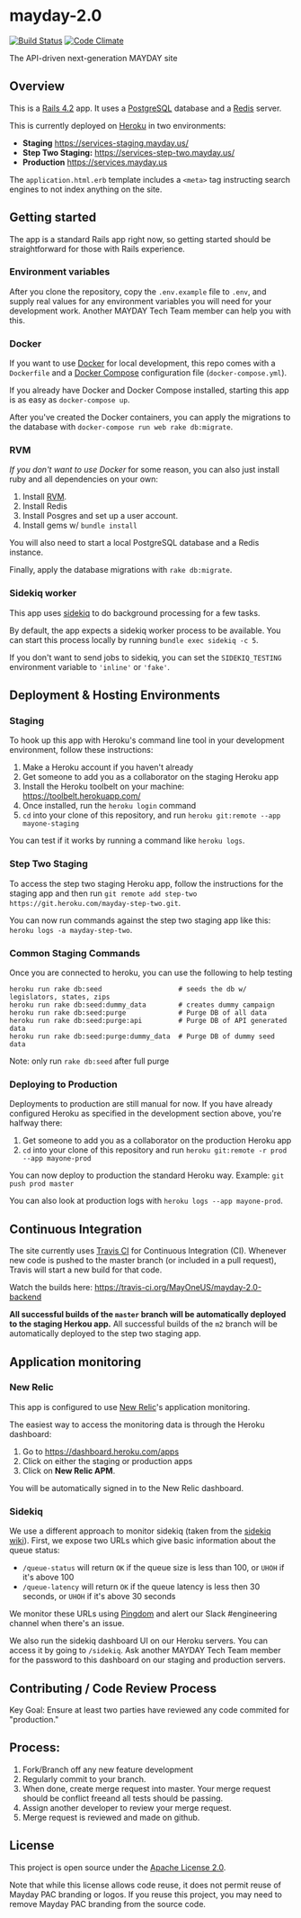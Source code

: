 mayday-2.0
==========

[![Build Status](https://travis-ci.org/MayOneUS/mayday-2.0-backend.svg?branch=master)](https://travis-ci.org/MayOneUS/mayday-2.0-backend)
[![Code Climate](https://codeclimate.com/github/MayOneUS/mayday-2.0-backend/badges/gpa.svg)](https://codeclimate.com/github/MayOneUS/mayday-2.0-backend)

The API-driven next-generation MAYDAY site

Overview
--------

This is a [Rails 4.2](http://rubyonrails.org/) app. It uses a [PostgreSQL](http://www.postgresql.org/) database and a [Redis](http://redis.io/) server.

This is currently deployed on [Heroku](https://www.heroku.com/) in two environments:

- **Staging** https://services-staging.mayday.us/
- **Step Two Staging:** https://services-step-two.mayday.us/
- **Production** https://services.mayday.us

The `application.html.erb` template includes a `<meta>` tag instructing search engines to not index anything on the site.

Getting started
---------------

The app is a standard Rails app right now, so getting started should be straightforward for those with Rails experience.

### Environment variables

After you clone the repository, copy the `.env.example` file to `.env`, and supply real values for any environment variables you will need for your development work. Another MAYDAY Tech Team member can help you with this.

### Docker

If you want to use [Docker](https://www.docker.com/) for local development, this repo comes with a `Dockerfile` and a [Docker Compose](https://docs.docker.com/compose/) configuration file (`docker-compose.yml`).

If you already have Docker and Docker Compose installed, starting this app is as easy as `docker-compose up`.

After you've created the Docker containers, you can apply the migrations to the database with `docker-compose run web rake db:migrate`.

### RVM

*If you don't want to use Docker* for some reason, you can also just install ruby and all dependencies on your own:

1. Install [RVM](https://rvm.io/rvm/install).
1. Install Redis
1. Install Posgres and set up a user account.
1. Install gems w/ `bundle install`

You will also need to start a local PostgreSQL database and a Redis instance.

Finally, apply the database migrations with `rake db:migrate`.

### Sidekiq worker

This app uses [sidekiq](https://github.com/mperham/sidekiq) to do background processing for a few tasks.

By default, the app expects a sidekiq worker process to be available. You can start this process locally by running `bundle exec sidekiq -c 5`.

If you don't want to send jobs to sidekiq, you can set the `SIDEKIQ_TESTING` environment variable to `'inline'` or `'fake'`.


Deployment & Hosting Environments
---------------------------------

### Staging

To hook up this app with Heroku's command line tool in your development environment, follow these instructions:

1. Make a Heroku account if you haven't already
1. Get someone to add you as a collaborator on the staging Heroku app
1. Install the Heroku toolbelt on your machine: https://toolbelt.herokuapp.com/
1. Once installed, run the `heroku login` command
1. `cd` into your clone of this repository, and run `heroku git:remote --app mayone-staging`

You can test if it works by running a command like `heroku logs`.

### Step Two Staging

To access the step two staging Heroku app, follow the instructions for the staging app and then run `git remote add step-two https://git.heroku.com/mayday-step-two.git`.

You can now run commands against the step two staging app like this: `heroku logs -a mayday-step-two`.

### Common Staging Commands

Once you are connected to heroku, you can use the following to help testing

    heroku run rake db:seed                   # seeds the db w/ legislators, states, zips
    heroku run rake db:seed:dummy_data        # creates dummy campaign
    heroku run rake db:seed:purge             # Purge DB of all data
    heroku run rake db:seed:purge:api         # Purge DB of API generated data
    heroku run rake db:seed:purge:dummy_data  # Purge DB of dummy seed data

Note: only run `rake db:seed` after full purge

### Deploying to Production

Deployments to production are still manual for now. If you have already configured Heroku as specified in the development section above, you're halfway there:

1. Get someone to add you as a collaborator on the production Heroku app
1. `cd` into your clone of this repository and run `heroku git:remote -r prod --app mayone-prod`

You can now deploy to production the standard Heroku way. Example: `git push prod master`

You can also look at production logs with `heroku logs --app mayone-prod`.

## Continuous Integration

The site currently uses [Travis CI](https://travis-ci.org/) for Continuous Integration (CI). Whenever new code is pushed to the master branch (or included in a pull request), Travis will start a new build for that code.

Watch the builds here: https://travis-ci.org/MayOneUS/mayday-2.0-backend

**All successful builds of the `master` branch will be automatically deployed to the staging Herkou app.** All successful builds of the `m2` branch will be automatically deployed to the step two staging app.

## Application monitoring

### New Relic

This app is configured to use [New Relic](http://newrelic.com/)'s application monitoring.

The easiest way to access the monitoring data is through the Heroku dashboard:

1. Go to https://dashboard.heroku.com/apps
1. Click on either the staging or production apps
1. Click on **New Relic APM**.

You will be automatically signed in to the New Relic dashboard.

### Sidekiq

We use a different approach to monitor sidekiq (taken from the [sidekiq wiki](https://github.com/mperham/sidekiq/wiki/Monitoring)). First, we expose two URLs which give basic information about the queue status:

- `/queue-status` will return `OK` if the queue size is less than 100, or `UHOH` if it's above 100
- `/queue-latency` will return `OK` if the queue latency is less then 30 seconds, or `UHOH` if it's above 30 seconds

We monitor these URLs using [Pingdom](https://www.pingdom.com/) and alert our Slack #engineering channel when there's an issue.

We also run the sidekiq dashboard UI on our Heroku servers. You can access it by going to `/sidekiq`. Ask another MAYDAY Tech Team member for the password to this dashboard on our staging and production servers.

## Contributing / Code Review Process

Key Goal: Ensure at least two parties have reviewed any code commited for "production."

## Process:
1. Fork/Branch off any new feature development
2. Regularly commit to your branch.
3. When done, create merge request into master. Your merge request should be conflict freeand all tests should be passing.
4. Assign another developer to review your merge request.
5. Merge request is reviewed and made on github.

License
-------

This project is open source under the [Apache License 2.0](LICENSE).

Note that while this license allows code reuse, it does not permit reuse of Mayday PAC branding or logos. If you reuse this project, you may need to remove Mayday PAC branding from the source code.
